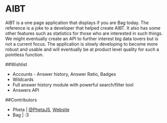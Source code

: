 # AIBT
AIBT is a one page application that displays if you are Bag today. The reference is a joke to a developer that helped create AIBT. It also has some other features such as statistics for those who are interested in such things. We might eventually create an API to further interest big data lovers but is not a current focus. The application is slowly developing to become more robust and usable and will eventually be at product level quality for such a pointless function.

##Wishlist
* Accounts - Answer history, Answer Ratio, Badges
* Wildcards
* Full answer history module with powerful search/filter tool
* Answers API

##Contributors
* Pheta | [@PhetaJS](http://twitter.com/phetajs), [Website](http://phetajs.com)
* Bag | :3
